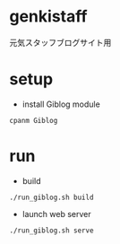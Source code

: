 # genkistaff
元気スタッフブログサイト用

# setup
* install Giblog module
```
cpanm Giblog
```

# run
* build
```
./run_giblog.sh build
```
* launch web server
```
./run_giblog.sh serve
```

